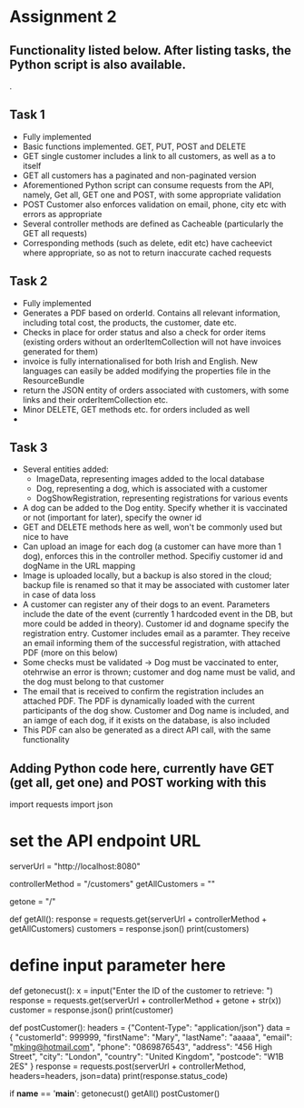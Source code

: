# Assignment 2

## Functionality listed below. After listing tasks, the Python script is also available.



.


## Task 1

- Fully implemented
- Basic functions implemented. GET, PUT, POST and DELETE
- GET single customer includes a link to all customers, as well as a to itself
- GET all customers has a paginated and non-paginated version
- Aforementioned Python script can consume requests from the API, namely, Get all, GET one and POST, with some appropriate validation
- POST Customer also enforces validation on email, phone, city etc with errors as appropriate
- Several controller methods are defined as Cacheable (particularly the GET all requests)
- Corresponding methods (such as delete, edit etc) have cacheevict where appropriate, so as not to return inaccurate cached requests



## Task 2
- Fully implemented
- Generates a PDF based on orderId. Contains all relevant information, including total cost, the products, the customer, date etc.
- Checks in place for order status and also a check for order items (existing orders without an orderItemCollection will not have invoices generated for them)
- invoice is fully internationalised for both Irish and English. New languages can easily be added modifying the properties file in the ResourceBundle
- return the JSON entity of orders associated with customers, with some links and their orderItemCollection etc.
- Minor DELETE, GET methods etc. for orders included as well
- 

## Task 3
- Several entities added:
    - ImageData, representing images added to the local database
    - Dog, representing a dog, which is associated with a customer
    - DogShowRegistration, representing registrations for various events
- A dog can be added to the Dog entity. Specify whether it is vaccinated or not (important for later), specify the owner id
- GET and DELETE methods here as well, won't be commonly used but nice to have
- Can upload an image for each dog (a customer can have more than 1 dog), enforces this in the controller method. Specifiy customer id and dogName in the URL mapping
- Image is uploaded locally, but a backup is also stored in the cloud; backup file is renamed so that it may be associated with customer later in case of data loss
- A customer can register any of their dogs to an event. Parameters include the date of the event (currently 1 hardcoded event in the DB, but more could be added in theory). Customer id and dogname specify the registration entry. Customer includes email as a paramter. They receive an email informing them of the successful registration, with attached PDF (more on this below)
- Some checks must be validated -> Dog must be vaccinated to enter, otehrwise an error is thrown; customer and dog name must be valid, and the dog must belong to that customer
- The email that is received to confirm the registration includes an attached PDF. The PDF is dynamically loaded with the current participants of the dog show. Customer and Dog name is included, and an iamge of each dog, if it exists on the database, is also included
- This PDF can also be generated as a direct API call, with the same functionality


## Adding Python code here, currently have GET (get all, get one) and POST working with this

import requests
import json

# set the API endpoint URL
serverUrl = "http://localhost:8080"

controllerMethod = "/customers"
getAllCustomers = ""

getone = "/"



def getAll():
    response = requests.get(serverUrl + controllerMethod + getAllCustomers)
    customers = response.json()
    print(customers)


# define input parameter here

def getonecust():
    x = input("Enter the ID of the customer to retrieve: ")
    response = requests.get(serverUrl + controllerMethod + getone + str(x))
    customer = response.json()
    print(customer)


def postCustomer():
    headers = {"Content-Type": "application/json"}
    data = {
    "customerId": 999999,
    "firstName": "Mary",
    "lastName": "aaaaa",
    "email": "mking@hotmail.com",
    "phone": "0869876543",
    "address": "456 High Street",
    "city": "London",
    "country": "United Kingdom",
    "postcode": "W1B 2ES"
}
    response = requests.post(serverUrl + controllerMethod, headers=headers, json=data)
    print(response.status_code)


if __name__ == '__main__':
    getonecust()
    getAll()
    postCustomer()


